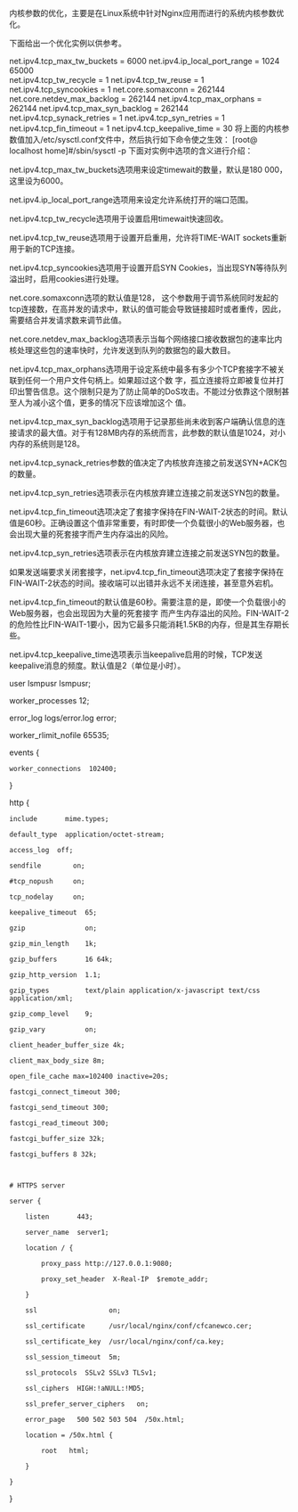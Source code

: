 内核参数的优化，主要是在Linux系统中针对Nginx应用而进行的系统内核参数优化。

下面给出一个优化实例以供参考。

net.ipv4.tcp_max_tw_buckets = 6000 
net.ipv4.ip_local_port_range = 1024 65000  
net.ipv4.tcp_tw_recycle = 1 
net.ipv4.tcp_tw_reuse = 1 
net.ipv4.tcp_syncookies = 1 
net.core.somaxconn = 262144 
net.core.netdev_max_backlog = 262144 
net.ipv4.tcp_max_orphans = 262144 
net.ipv4.tcp_max_syn_backlog = 262144 
net.ipv4.tcp_synack_retries = 1 
net.ipv4.tcp_syn_retries = 1 
net.ipv4.tcp_fin_timeout = 1 
net.ipv4.tcp_keepalive_time = 30 
将上面的内核参数值加入/etc/sysctl.conf文件中，然后执行如下命令使之生效：
[root@ localhost home]#/sbin/sysctl -p 
下面对实例中选项的含义进行介绍：

net.ipv4.tcp_max_tw_buckets选项用来设定timewait的数量，默认是180 000，这里设为6000。

net.ipv4.ip_local_port_range选项用来设定允许系统打开的端口范围。

net.ipv4.tcp_tw_recycle选项用于设置启用timewait快速回收。

net.ipv4.tcp_tw_reuse选项用于设置开启重用，允许将TIME-WAIT sockets重新用于新的TCP连接。

net.ipv4.tcp_syncookies选项用于设置开启SYN Cookies，当出现SYN等待队列溢出时，启用cookies进行处理。

net.core.somaxconn选项的默认值是128， 这个参数用于调节系统同时发起的tcp连接数，在高并发的请求中，默认的值可能会导致链接超时或者重传，因此，需要结合并发请求数来调节此值。

net.core.netdev_max_backlog选项表示当每个网络接口接收数据包的速率比内核处理这些包的速率快时，允许发送到队列的数据包的最大数目。

net.ipv4.tcp_max_orphans选项用于设定系统中最多有多少个TCP套接字不被关联到任何一个用户文件句柄上。如果超过这个数 字，孤立连接将立即被复位并打印出警告信息。这个限制只是为了防止简单的DoS攻击。不能过分依靠这个限制甚至人为减小这个值，更多的情况下应该增加这个 值。

net.ipv4.tcp_max_syn_backlog选项用于记录那些尚未收到客户端确认信息的连接请求的最大值。对于有128MB内存的系统而言，此参数的默认值是1024，对小内存的系统则是128。

net.ipv4.tcp_synack_retries参数的值决定了内核放弃连接之前发送SYN+ACK包的数量。

net.ipv4.tcp_syn_retries选项表示在内核放弃建立连接之前发送SYN包的数量。

net.ipv4.tcp_fin_timeout选项决定了套接字保持在FIN-WAIT-2状态的时间。默认值是60秒。正确设置这个值非常重要，有时即使一个负载很小的Web服务器，也会出现大量的死套接字而产生内存溢出的风险。

net.ipv4.tcp_syn_retries选项表示在内核放弃建立连接之前发送SYN包的数量。

如果发送端要求关闭套接字，net.ipv4.tcp_fin_timeout选项决定了套接字保持在FIN-WAIT-2状态的时间。接收端可以出错并永远不关闭连接，甚至意外宕机。

net.ipv4.tcp_fin_timeout的默认值是60秒。需要注意的是，即使一个负载很小的Web服务器，也会出现因为大量的死套接字 而产生内存溢出的风险。FIN-WAIT-2的危险性比FIN-WAIT-1要小，因为它最多只能消耗1.5KB的内存，但是其生存期长些。

net.ipv4.tcp_keepalive_time选项表示当keepalive启用的时候，TCP发送keepalive消息的频度。默认值是2（单位是小时）。

user  lsmpusr lsmpusr;

worker_processes  12;

error_log  logs/error.log  error;

worker_rlimit_nofile 65535;

events {

    worker_connections  102400;

}

 

http {

    include       mime.types;

    default_type  application/octet-stream;

    access_log  off;

    sendfile        on;

    #tcp_nopush     on;

    tcp_nodelay     on;

    keepalive_timeout  65;

    gzip               on;

    gzip_min_length    1k;

    gzip_buffers       16 64k;

    gzip_http_version  1.1;

    gzip_types         text/plain application/x-javascript text/css application/xml;

    gzip_comp_level    9;

    gzip_vary          on;

    client_header_buffer_size 4k;

    client_max_body_size 8m;

    open_file_cache max=102400 inactive=20s;

    fastcgi_connect_timeout 300;

    fastcgi_send_timeout 300;

    fastcgi_read_timeout 300;

    fastcgi_buffer_size 32k;

    fastcgi_buffers 8 32k;

 

    # HTTPS server

    server {

        listen       443;

        server_name  server1;

        location / {

            proxy_pass http://127.0.0.1:9080;

            proxy_set_header  X-Real-IP  $remote_addr;

        }

        ssl                  on;

        ssl_certificate      /usr/local/nginx/conf/cfcanewco.cer;

        ssl_certificate_key  /usr/local/nginx/conf/ca.key;

        ssl_session_timeout  5m;

        ssl_protocols  SSLv2 SSLv3 TLSv1;

        ssl_ciphers  HIGH:!aNULL:!MD5;

        ssl_prefer_server_ciphers   on;

        error_page   500 502 503 504  /50x.html;

        location = /50x.html {

            root   html;

        }

    }

}